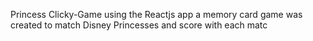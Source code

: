 Princess Clicky-Game
using the Reactjs app a memory card game was created to match Disney Princesses and score with each matc